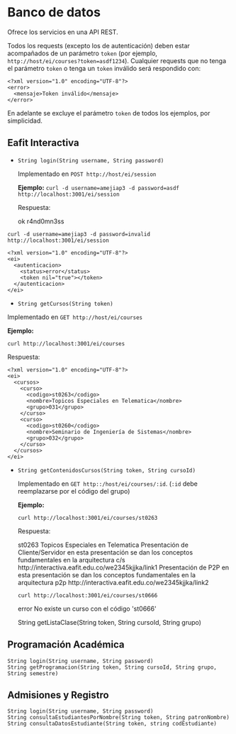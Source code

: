 Banco de datos
==============

Ofrece los servicios en una API REST.

Todos los requests (excepto los de autenticación) deben estar acompañados de un parámetro `token` (por ejemplo, `http://host/ei/courses?token=asdf1234`). Cualquier requests que no tenga el parámetro `token` o tenga un `token` inválido será respondido con:

    <?xml version="1.0" encoding="UTF-8"?>
    <error>
      <mensaje>Token inválido</mensaje>
    </error>

En adelante se excluye el parámetro `token` de todos los ejemplos, por simplicidad.

Eafit Interactiva
-----------------

* `String login(String username, String password)`

  Implementado en `POST http://host/ei/session`

  **Ejemplo:**
      `curl -d username=amejiap3 -d password=asdf http://localhost:3001/ei/session`

  Respuesta:

    <?xml version="1.0" encoding="UTF-8"?>
    <ei>
      <autenticacion>
        <status>ok</status>
        <token>r4nd0mn3ss</token>
      </autenticacion>
    </ei>
    

 `curl -d username=amejiap3 -d password=invalid http://localhost:3001/ei/session`

    <?xml version="1.0" encoding="UTF-8"?>
    <ei>
      <autenticacion>
        <status>error</status>
        <token nil="true"></token>
      </autenticacion>
    </ei>


* `String getCursos(String token)`

 Implementado en `GET http://host/ei/courses`
 
 **Ejemplo:**
 
 `curl http://localhost:3001/ei/courses`
 
 Respuesta:
 
    <?xml version="1.0" encoding="UTF-8"?>
    <ei>
      <cursos>
        <curso>
          <codigo>st0263</codigo>
          <nombre>Topicos Especiales en Telematica</nombre>
          <grupo>031</grupo>
        </curso>
        <curso>
          <codigo>st0260</codigo>
          <nombre>Seminario de Ingeniería de Sistemas</nombre>
          <grupo>032</grupo>
        </curso>
      </cursos>
    </ei>
 
 
* `String getContenidosCursos(String token, String cursoId)`

  Implementado en `GET http::/host/ei/courses/:id`. (`:id` debe reemplazarse por el código del grupo)
  
  **Ejemplo:**
  
  `curl http://localhost:3001/ei/courses/st0263`
  
  Respuesta:
  
    <?xml version="1.0" encoding="UTF-8"?>
    <ei>
      <curso>
        <codigo>st0263</codigo>
        <nombre>Topicos Especiales en Telematica</nombre>
        <modulo>
          <titulo>Presentación de Cliente/Servidor</titulo>
          <descripcion>en esta presentación se dan los conceptos fundamentales en la arquitectura c/s</descripcion>
          <url>http://interactiva.eafit.edu.co/we2345kjjka/link1</url>
        </modulo>
        <modulo>
          <titulo>Presentación de P2P</titulo>
          <descripcion>en esta presentación se dan los conceptos fundamentales en la arquitectura p2p </descripcion>
          <url>http://interactiva.eafit.edu.co/we2345kjjka/link2</url>
        </modulo>
      </curso>
    </ei>
  
  
    `curl http://localhost:3001/ei/courses/st0666`
    
    <?xml version="1.0" encoding="UTF-8"?>
    <ei>
      <curso>
        <status>error</status>
        <mensaje>No existe un curso con el código 'st0666'</mensaje>
      </curso>
    </ei>
  
    String getListaClase(String token, String cursoId, String grupo)

Programación Académica
-----------------

    String login(String username, String password)
    String getProgramacion(String token, String cursoId, String grupo, String semestre)

Admisiones y Registro
-----------------

    String login(String username, String password)
    String consultaEstudiantesPorNombre(String token, String patronNombre)
    String consultaDatosEstudiante(String token, string codEstudiante)
